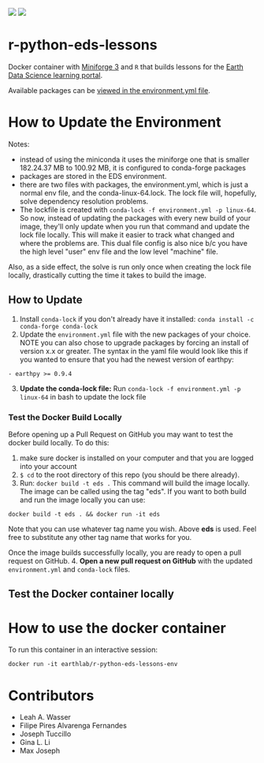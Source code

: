 [![](https://images.microbadger.com/badges/image/earthlab/r-python-eds-lessons-env.svg)](https://microbadger.com/images/earthlab/r-python-eds-lessons-env "build specs for the eds-lessons environment")
[![](https://images.microbadger.com/badges/version/earthlab/r-python-eds-lessons-env.svg)](https://microbadger.com/images/earthlab/r-python-eds-lessons-env "Version")


# r-python-eds-lessons

Docker container with [Miniforge 3](https://github.com/conda-forge/miniforge) and `R` that builds lessons for the [Earth Data Science learning portal](https://www.earthdatascience.org).

Available packages can be [viewed in the environment.yml file](https://github.com/earthlab/r-python-eds-lessons/environment.yml).

# How to Update the Environment

Notes:
* instead of using the miniconda it uses the miniforge one that is smaller 182.24.37 MB to 100.92 MB, it is configured to conda-forge packages
* packages are stored in the EDS environment.
* there are two files with packages, the environment.yml, which is just a normal env file, and the conda-linux-64.lock. The lock file will, hopefully, solve dependency resolution problems.
* The lockfile is created with `conda-lock -f environment.yml -p linux-64`. So now, instead of updating the packages with every new build of your image, they'll only update when you run that command and update the lock file locally. This will make it easier to track what changed and where the problems are. This dual file config is also nice b/c you have the high level "user" env file and the low level "machine" file.

Also, as a side effect, the solve is run only once when creating the lock file locally, drastically cutting the time it takes to build the image.

## How to Update

1. Install `conda-lock` if you don't already have it installed: `conda install -c conda-forge conda-lock`
2. Update the `environment.yml` file with the new packages of your choice. NOTE you can also chose to upgrade packages by forcing an install of version x.x or greater. The syntax in the yaml file would look like this if you wanted to ensure that you had the newest version of earthpy:

`- earthpy >= 0.9.4`

3. **Update the conda-lock  file:** Run `conda-lock -f environment.yml -p linux-64` in bash to update the lock  file

### Test the Docker Build Locally
Before opening up a Pull Request on GitHub you may want to test the docker build locally.
To do this:

1. make sure docker is installed on your computer and that you are logged into your account
2. `$ cd` to the root directory of this repo (you should be there already).
3. Run: `docker build -t eds .` This command will build the image locally. The image can be called using the tag "eds". If you want to both build and run the image locally you can use:

`docker build -t eds . && docker run -it eds`

Note that you can use whatever tag name you wish. Above **eds** is used. Feel
free to substitute any other tag name that works for you.

Once the image builds successfully locally, you are ready to open a pull request
on GitHub.
4. **Open a new pull request on GitHub** with the updated `environment.yml` and `conda-lock` files.

## Test the Docker container locally

# How to use the docker container

To run this container in an interactive session:

```
docker run -it earthlab/r-python-eds-lessons-env
```

# Contributors

- Leah A. Wasser
- Filipe Pires Alvarenga Fernandes
- Joseph Tuccillo
- Gina L. Li
- Max Joseph
